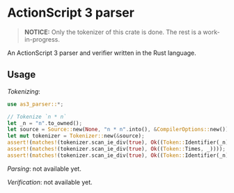 # ActionScript 3 parser

> **NOTICE:** Only the tokenizer of this crate is done. The rest is a work-in-progress.

An ActionScript 3 parser and verifier written in the Rust language.

## Usage

*Tokenizing*:

```rust
use as3_parser::*;

// Tokenize `n * n`
let _n = "n".to_owned();
let source = Source::new(None, "n * n".into(), &CompilerOptions::new());
let mut tokenizer = Tokenizer::new(&source);
assert!(matches!(tokenizer.scan_ie_div(true), Ok((Token::Identifier(_n), _))));
assert!(matches!(tokenizer.scan_ie_div(true), Ok((Token::Times, _))));
assert!(matches!(tokenizer.scan_ie_div(true), Ok((Token::Identifier(_n), _))));
```

*Parsing*: not available yet.

*Verification*: not available yet.